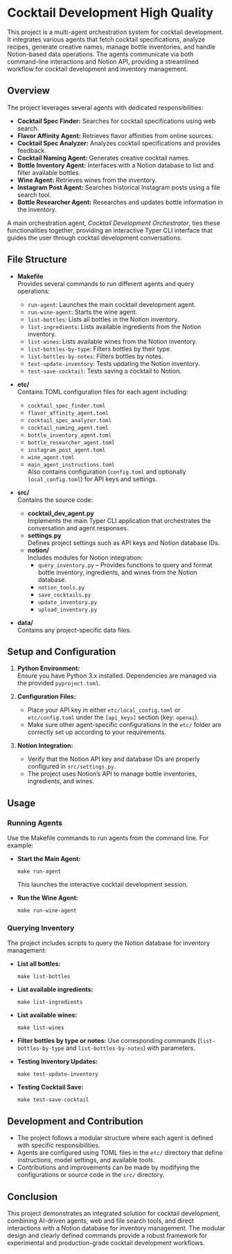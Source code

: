 # Cocktail Development High Quality

This project is a multi-agent orchestration system for cocktail development. It integrates various agents that fetch cocktail specifications, analyze recipes, generate creative names, manage bottle inventories, and handle Notion-based data operations. The agents communicate via both command-line interactions and Notion API, providing a streamlined workflow for cocktail development and inventory management.

## Overview

The project leverages several agents with dedicated responsibilities:
- **Cocktail Spec Finder:** Searches for cocktail specifications using web search.
- **Flavor Affinity Agent:** Retrieves flavor affinities from online sources.
- **Cocktail Spec Analyzer:** Analyzes cocktail specifications and provides feedback.
- **Cocktail Naming Agent:** Generates creative cocktail names.
- **Bottle Inventory Agent:** Interfaces with a Notion database to list and filter available bottles.
- **Wine Agent:** Retrieves wines from the inventory.
- **Instagram Post Agent:** Searches historical Instagram posts using a file search tool.
- **Bottle Researcher Agent:** Researches and updates bottle information in the inventory.

A main orchestration agent, *Cocktail Development Orchestrator*, ties these functionalities together, providing an interactive Typer CLI interface that guides the user through cocktail development conversations.

## File Structure

- **Makefile**  
  Provides several commands to run different agents and query operations:
  - `run-agent`: Launches the main cocktail development agent.
  - `run-wine-agent`: Starts the wine agent.
  - `list-bottles`: Lists all bottles in the Notion inventory.
  - `list-ingredients`: Lists available ingredients from the Notion inventory.
  - `list-wines`: Lists available wines from the Notion inventory.
  - `list-bottles-by-type`: Filters bottles by their type.
  - `list-bottles-by-notes`: Filters bottles by notes.
  - `test-update-inventory`: Tests updating the Notion inventory.
  - `test-save-cocktail`: Tests saving a cocktail to Notion.

- **etc/**  
  Contains TOML configuration files for each agent including:
  - `cocktail_spec_finder.toml`
  - `flavor_affinity_agent.toml`
  - `cocktail_spec_analyzer.toml`
  - `cocktail_naming_agent.toml`
  - `bottle_inventory_agent.toml`
  - `bottle_researcher_agent.toml`
  - `instagram_post_agent.toml`
  - `wine_agent.toml`
  - `main_agent_instructions.toml`  
  Also contains configuration (`config.toml` and optionally `local_config.toml`) for API keys and settings.

- **src/**  
  Contains the source code:
  - **cocktail_dev_agent.py**  
    Implements the main Typer CLI application that orchestrates the conversation and agent responses.
  - **settings.py**  
    Defines project settings such as API keys and Notion database IDs.
  - **notion/**  
    Includes modules for Notion integration:
    - `query_inventory.py` – Provides functions to query and format bottle inventory, ingredients, and wines from the Notion database.
    - `notion_tools.py`  
    - `save_cocktails.py`  
    - `update_inventory.py`  
    - `upload_inventory.py`
    
- **data/**  
  Contains any project-specific data files.

## Setup and Configuration

1. **Python Environment:**  
   Ensure you have Python 3.x installed. Dependencies are managed via the provided `pyproject.toml`.

2. **Configuration Files:**  
   - Place your API key in either `etc/local_config.toml` or `etc/config.toml` under the `[api_keys]` section (key: `openai`).
   - Make sure other agent-specific configurations in the `etc/` folder are correctly set up according to your requirements.

3. **Notion Integration:**  
   - Verify that the Notion API key and database IDs are properly configured in `src/settings.py`.
   - The project uses Notion’s API to manage bottle inventories, ingredients, and wines.

## Usage

### Running Agents
Use the Makefile commands to run agents from the command line. For example:

- **Start the Main Agent:**
  ```
  make run-agent
  ```
  This launches the interactive cocktail development session.

- **Run the Wine Agent:**
  ```
  make run-wine-agent
  ```

### Querying Inventory
The project includes scripts to query the Notion database for inventory management:
- **List all bottles:**
  ```
  make list-bottles
  ```
- **List available ingredients:**
  ```
  make list-ingredients
  ```
- **List available wines:**
  ```
  make list-wines
  ```
- **Filter bottles by type or notes:**
  Use corresponding commands (`list-bottles-by-type` and `list-bottles-by-notes`) with parameters.

- **Testing Inventory Updates:**
  ```
  make test-update-inventory
  ```
- **Testing Cocktail Save:**
  ```
  make test-save-cocktail
  ```

## Development and Contribution

- The project follows a modular structure where each agent is defined with specific responsibilities.
- Agents are configured using TOML files in the `etc/` directory that define instructions, model settings, and available tools.
- Contributions and improvements can be made by modifying the configurations or source code in the `src/` directory.

## Conclusion

This project demonstrates an integrated solution for cocktail development, combining AI-driven agents, web and file search tools, and direct interactions with a Notion database for inventory management. The modular design and clearly defined commands provide a robust framework for experimental and production-grade cocktail development workflows.
